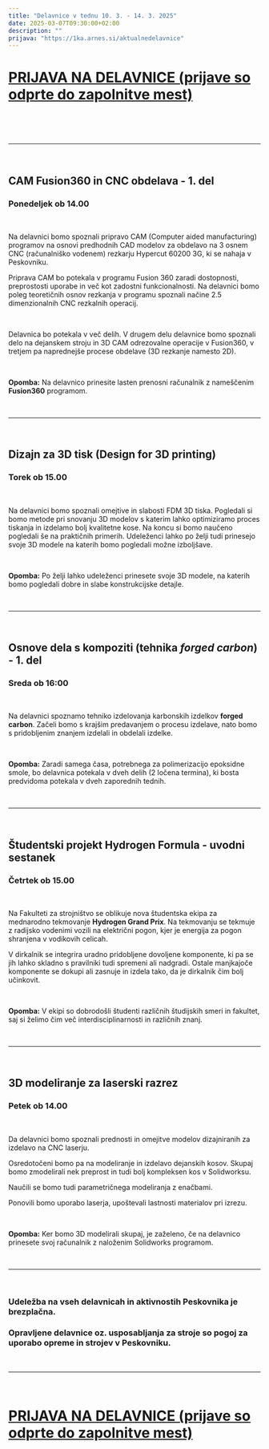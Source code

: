 ```yaml
---
title: "Delavnice v tednu 10. 3. - 14. 3. 2025"
date: 2025-03-07T09:30:00+02:00
description: ""
prijava: "https://1ka.arnes.si/aktualnedelavnice"
---
```


# [PRIJAVA NA DELAVNICE (prijave so odprte do zapolnitve mest)](https://1ka.arnes.si/aktualnedelavnice)

&nbsp;

&nbsp;

---

&nbsp;

## CAM Fusion360 in CNC obdelava - 1. del
### Ponedeljek ob 14.00

&nbsp;

Na delavnici bomo spoznali pripravo CAM (Computer aided manufacturing) programov na osnovi predhodnih CAD modelov za obdelavo na 3 osnem CNC (računalniško vodenem) rezkarju Hypercut 60200 3G, ki se nahaja v Peskovniku. 

Priprava CAM bo potekala v programu Fusion 360 zaradi dostopnosti, preprostosti uporabe in več kot zadostni funkcionalnosti. Na delavnici bomo poleg teoretičnih osnov rezkanja v programu spoznali načine 2.5 dimenzionalnih CNC rezkalnih operacij. 

&nbsp;

Delavnica bo potekala v več delih. V drugem delu delavnice bomo spoznali delo na dejanskem stroju in 3D CAM odrezovalne operacije v Fusion360, v tretjem pa naprednejše procese obdelave (3D rezkanje namesto 2D).   

&nbsp;

**Opomba:** Na delavnico prinesite lasten prenosni računalnik z nameščenim **Fusion360** programom.

&nbsp;

---

&nbsp;

## Dizajn za 3D tisk (Design for 3D printing)
### Torek ob 15.00

&nbsp;

Na delavnici bomo spoznali omejtive in slabosti FDM 3D tiska. Pogledali si bomo metode pri snovanju 3D modelov s katerim lahko optimiziramo proces tiskanja in izdelamo bolj kvalitetne kose. Na koncu si bomo naučeno pogledali še na praktičnih primerih. Udeleženci lahko po želji tudi prinesejo svoje 3D modele na katerih bomo pogledali možne izboljšave.

&nbsp;

**Opomba:** Po želji lahko udeleženci prinesete svoje 3D modele, na katerih bomo pogledali dobre in slabe konstrukcijske detajle. 

&nbsp;

---


&nbsp;

## Osnove dela s kompoziti (tehnika *forged carbon*) - 1. del 
### Sreda ob 16:00

&nbsp;

Na delavnici spoznamo tehniko izdelovanja karbonskih izdelkov **forged carbon**. Začeli bomo s krajšim predavanjem o procesu izdelave, nato bomo s pridobljenim znanjem izdelali in obdelali izdelke. 

&nbsp;

**Opomba:** Zaradi samega časa, potrebnega za polimerizacijo epoksidne smole, bo delavnica potekala v dveh delih (2 ločena termina), ki bosta predvidoma potekala v dveh zaporednih tednih.

&nbsp;

---

&nbsp;

## Študentski projekt Hydrogen Formula - uvodni sestanek
### Četrtek ob 15.00

&nbsp;

Na Fakulteti za strojništvo se oblikuje nova študentska ekipa za mednarodno tekmovanje __Hydrogen Grand Prix__. Na tekmovanju se tekmuje z radijsko vodenimi vozili na električni pogon, kjer je energija za pogon shranjena v vodikovih celicah. 

V dirkalnik se integrira uradno pridobljene dovoljene komponente, ki pa se jih lahko skladno s pravilniki tudi spremeni ali nadgradi. Ostale manjkajoče komponente se dokupi ali zasnuje in izdela tako, da je dirkalnik čim bolj učinkovit.

&nbsp;

**Opomba:** V ekipi so dobrodošli študenti različnih študijskih smeri in fakultet, saj si želimo čim več interdisciplinarnosti in različnih znanj.

&nbsp;

---

&nbsp;

## 3D modeliranje za laserski razrez
### Petek ob 14.00

&nbsp;

Da delavnici bomo spoznali prednosti in omejitve modelov dizajniranih za izdelavo na CNC laserju.

Osredotočeni bomo pa na modeliranje in izdelavo dejanskih kosov. Skupaj bomo zmodelirali nek preprost in tudi bolj kompleksen kos v Solidworksu.

Naučili se bomo tudi parametričnega modeliranja z enačbami.

Ponovili bomo uporabo laserja, upoštevali lastnosti materialov pri izrezu.

&nbsp;

**Opomba:** Ker bomo 3D modelirali skupaj, je zaželeno, če na delavnico prinesete svoj računalnik z naloženim Solidworks programom.


&nbsp;

---

&nbsp;


### Udeležba na vseh delavnicah in aktivnostih Peskovnika je brezplačna. 
### Opravljene delavnice oz. usposabljanja za stroje so pogoj za uporabo opreme in strojev v Peskovniku.

&nbsp;

---

&nbsp;

# [PRIJAVA NA DELAVNICE (prijave so odprte do zapolnitve mest)](https://1ka.arnes.si/aktualnedelavnice)